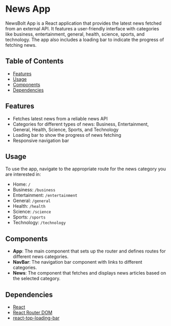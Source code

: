 # News App

NewsBolt App is a React application that provides the latest news fetched from an external API. It features a user-friendly interface with categories like business, entertainment, general, health, science, sports, and technology. The app also includes a loading bar to indicate the progress of fetching news.

## Table of Contents

- [Features](#features)
- [Usage](#usage)
- [Components](#components)
- [Dependencies](#dependencies)

## Features

- Fetches latest news from a reliable news API
- Categories for different types of news: Business, Entertainment, General, Health, Science, Sports, and Technology
- Loading bar to show the progress of news fetching
- Responsive navigation bar

## Usage

To use the app, navigate to the appropriate route for the news category you are interested in:
- Home: `/`
- Business: `/business`
- Entertainment: `/entertainment`
- General: `/general`
- Health: `/health`
- Science: `/science`
- Sports: `/sports`
- Technology: `/technology`

## Components

- **App**: The main component that sets up the router and defines routes for different news categories.
- **NavBar**: The navigation bar component with links to different categories.
- **News**: The component that fetches and displays news articles based on the selected category.

## Dependencies

- [React](https://reactjs.org/)
- [React Router DOM](https://reactrouter.com/)
- [react-top-loading-bar](https://www.npmjs.com/package/react-top-loading-bar)